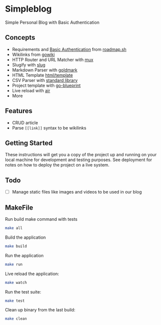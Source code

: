 # Simpleblog

Simple Personal Blog with Basic Authentication

## Concepts

- Requirements and [Basic
  Authentication](https://www.youtube.com/watch?v=mwccHwUn7Gc&t=20s) from
  [roadmap.sh](https://roadmap.sh/projects/personal-blog)
- Wikilinks from [gowiki](https://go.dev/doc/articles/wiki/)
- HTTP Router and URL Matcher with [mux](https://github.com/gorilla/mux)
- Slugify with [slug](https://github.com/gosimple/slug)
- Markdown Parser with [goldmark](https://github.com/yuin/goldmark)
- HTML Template [html/template](https://pkg.go.dev/html/template)
- CSV Parser with [standard library](https://pkg.go.dev/encoding/csv)
- Project template with [go-blueprint](https://github.com/Melkeydev/go-blueprint)
- Live reload with [air](https://github.com/air-verse/air)
- More

## Features

- CRUD article
- Parse `[[link]]` syntax to be wikilinks

## Getting Started

These instructions will get you a copy of the project up and running on your
local machine for development and testing purposes. See deployment for notes on
how to deploy the project on a live system.

## Todo

- [ ] Manage static files like images and videos to be used in our blog

## MakeFile

Run build make command with tests

```bash
make all
```

Build the application

```bash
make build
```

Run the application

```bash
make run
```

Live reload the application:

```bash
make watch
```

Run the test suite:

```bash
make test
```

Clean up binary from the last build:

```bash
make clean
```

